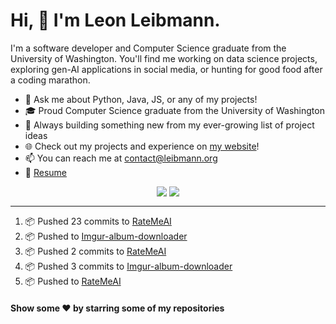 # Hi, 👋 I'm Leon Leibmann.

I'm a software developer and Computer Science graduate from the University of Washington. You'll find me working on data science projects, exploring gen-AI applications in social media, or hunting for good food after a coding marathon.

- 💬 Ask me about Python, Java, JS, or any of my projects!
- 🎓 Proud Computer Science graduate from the University of Washington
- 🚀 Always building something new from my ever-growing list of project ideas
- 🌐 Check out my projects and experience on [my website](https://leibmann.org)!
- 📫 You can reach me at [contact@leibmann.org](mailto:contact@leibmann.org)
- 📄 [Resume](https://leibmann.org/Leon_Leibmann_Resume.pdf)

<div align="middle">
<img align="top" src="https://github-readme-stats.vercel.app/api/top-langs/?username=Pop101&layout=compact&theme=transparent&hide_border=true&hide=css,jupyter%20notebook">
<img align="top" src="https://github-readme-stats.vercel.app/api?username=Pop101&show_icons=true&theme=transparent&hide_border=true&count_private=true&hide=issues&include_all_commits&hide_rank=true">
</div>

---
<!--START_SECTION:activity-->
1. 📦 Pushed 23 commits to [RateMeAI](https://github.com/Pop101/RateMeAI)
2. 📦 Pushed to [Imgur-album-downloader](https://github.com/Pop101/imgur-album-downloader)
3. 📦 Pushed 2 commits to [RateMeAI](https://github.com/Pop101/RateMeAI)
4. 📦 Pushed 3 commits to [Imgur-album-downloader](https://github.com/Pop101/imgur-album-downloader)
5. 📦 Pushed to [RateMeAI](https://github.com/Pop101/RateMeAI)
<!--END_SECTION:activity-->

#### Show some ❤️ by starring some of my repositories
